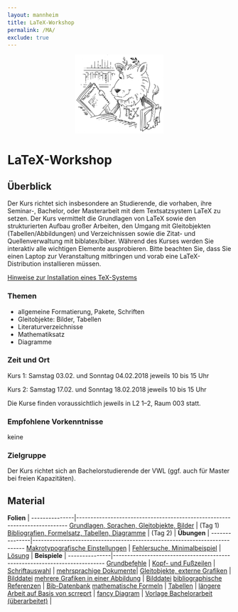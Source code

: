 ```yaml
---
layout: mannheim
title: LaTeX-Workshop
permalink: /MA/
exclude: true
---
```


<p style="text-align:center">
  <img src="ctan_lion.png" title="CTAN lion drawing by Duane Bibby; thanks to www.ctan.org" alt="CTAN lion" height="178" width="200">
</p>

# LaTeX-Workshop

## Überblick

Der Kurs richtet sich insbesondere an Studierende, die vorhaben, ihre Seminar-, Bachelor, oder Masterarbeit
mit dem Textsatzsystem LaTeX zu setzen. Der Kurs vermittelt die Grundlagen von LaTeX sowie den strukturierten Aufbau
großer Arbeiten, den Umgang mit Gleitobjekten (Tabellen/Abbildungen) und Verzeichnissen sowie die Zitat- und
Quellenverwaltung mit biblatex/biber. Während des Kurses werden Sie interaktiv alle wichtigen Elemente
ausprobieren. Bitte beachten Sie, dass Sie einen Laptop zur Veranstaltung mitbringen und vorab eine 
LaTeX-Distribution installieren müssen.

[Hinweise zur Installation eines TeX-Systems](./00_texlive_installation.pdf "Installationshinweise (PDF)")

### Themen

* allgemeine Formatierung, Pakete, Schriften
* Gleitobjekte: Bilder, Tabellen
* Literaturverzeichnisse
* Mathematiksatz
* Diagramme

### Zeit und Ort

Kurs 1: Samstag 03.02. und Sonntag 04.02.2018 jeweils 10 bis 15 Uhr

Kurs 2: Samstag 17.02. und Sonntag 18.02.2018 jeweils 10 bis 15 Uhr

Die Kurse finden voraussichtlich jeweils in L2 1–2, Raum 003 statt.

### Empfohlene Vorkenntnisse

keine

### Zielgruppe

Der Kurs richtet sich an Bachelorstudierende der VWL (ggf. auch für Master bei freien Kapazitäten).

## Material

**Folien**     |
---------------|---------------------------------------------------------------------------
<i class="fa fa-file-pdf-o"></i> [Grundlagen, Sprachen, Gleitobjekte, Bilder](./folien_tag1.pdf "Folien zu Tag 1 (PDF)")   | (Tag 1)
<i class="fa fa-file-pdf-o"></i> [Bibliografien, Formelsatz, Tabellen, Diagramme](./folien_tag2.pdf "Folien zu Tag 2 (PDF)") | (Tag 2)
|
**Übungen**    |
---------------|---------------------------------------------------------------------------
<i class="fa fa-file-code-o"></i> [Makrotypografische Einstellungen](./uebung_layout.tex "uebung_layout.tex")         |
<i class="fa fa-file-code-o"></i> [Fehlersuche, Minimalbeispiel](./uebung_fehlermeldungen.tex "uebung_fehlermeldungen.tex") | <i class="fa fa-file-code-o"></i> [Lösung](./uebung_fehlermeldungen_loesung.tex "uebung_fehlermeldungen_loesung.tex")
|
**Beispiele**  |
---------------|---------------------------------------------------------------------------
<i class="fa fa-file-code-o"></i> [Grundbefehle](./beispiel_grundbefehle.tex "beispiel_grundbefehle.tex")                   |
<i class="fa fa-file-code-o"></i> [Kopf- und Fußzeilen](./beispiel_kopfzeile.tex "beispiel_kopfzeile.tex")                  |
<i class="fa fa-file-code-o"></i> [Schriftauswahl](./beispiel_schriften.tex "beispiel_schriften.tex")                       |
<i class="fa fa-file-code-o"></i> [mehrsprachige Dokumente](./beispiel_mehrsprachigkeit.tex "beispiel_mehrsprachigkeit.tex")|
<i class="fa fa-file-code-o"></i> [Gleitobjekte, externe Grafiken](./beispiel_gleitobjekte.tex "beispiel_gleitobjekte.tex") | <i class="fa fa-file-image-o"></i>  [Bilddatei](./raptor.pdf "raptor.pdf")
<i class="fa fa-file-code-o"></i> [mehrere Grafiken in einer Abbildung](./beispiel_subfigure.tex "beispiel_subfigure.tex")  | <i class="fa fa-file-image-o"></i>  [Bilddatei](./raptor.pdf "raptor.pdf")
<i class="fa fa-file-code-o"></i> [bibliographische Referenzen](./beispiel_biblatex.tex "beispiel_biblatex.tex")            | <i class="fa fa-file-code-o"></i> [Bib-Datenbank](./referenzen.bib "referenzen.bib")
<i class="fa fa-file-code-o"></i> [mathematische Formeln](./beispiel_mathe.tex "beispiel_mathe.tex")                        |
<i class="fa fa-file-code-o"></i> [Tabellen](./beispiel_tabelle.tex "beispiel_tabelle.tex")                                 |
<i class="fa fa-file-code-o"></i> [längere Arbeit auf Basis von scrreprt](./beispiel_laengere_arbeit.tex "beispiel_laengere_arbeit,tex")  |
<i class="fa fa-file-code-o"></i> [fancy Diagram](./beispiel_diagram.tex "beispiel_diagram.tex")                            |
<i class="fa fa-file-archive-o"></i> [Vorlage Bachelorarbeit (überarbeitet)](./Vorlage_Bachelorarbeit_XeLaTeX.zip "Vorlage_Bachelorarbeit_XeLaTeX.zip")  |
